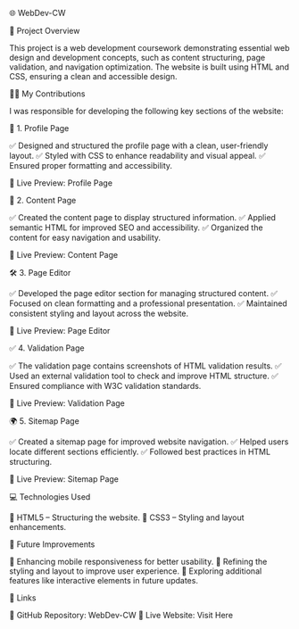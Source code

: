🌐 WebDev-CW

📌 Project Overview

This project is a web development coursework demonstrating essential web design and development concepts, such as content structuring, page validation, and navigation optimization. The website is built using HTML and CSS, ensuring a clean and accessible design.

👨‍💻 My Contributions

I was responsible for developing the following key sections of the website:

📝 1. Profile Page

✅ Designed and structured the profile page with a clean, user-friendly layout.
✅ Styled with CSS to enhance readability and visual appeal.
✅ Ensured proper formatting and accessibility.

🔗 Live Preview: Profile Page

📄 2. Content Page

✅ Created the content page to display structured information.
✅ Applied semantic HTML for improved SEO and accessibility.
✅ Organized the content for easy navigation and usability.

🔗 Live Preview: Content Page

🛠️ 3. Page Editor

✅ Developed the page editor section for managing structured content.
✅ Focused on clean formatting and a professional presentation.
✅ Maintained consistent styling and layout across the website.

🔗 Live Preview: Page Editor

✅ 4. Validation Page

✅ The validation page contains screenshots of HTML validation results.
✅ Used an external validation tool to check and improve HTML structure.
✅ Ensured compliance with W3C validation standards.

🔗 Live Preview: Validation Page

🌍 5. Sitemap Page

✅ Created a sitemap page for improved website navigation.
✅ Helped users locate different sections efficiently.
✅ Followed best practices in HTML structuring.

🔗 Live Preview: Sitemap Page

💻 Technologies Used

🚀 HTML5 – Structuring the website.
🎨 CSS3 – Styling and layout enhancements.

🚀 Future Improvements

🔹 Enhancing mobile responsiveness for better usability.
🔹 Refining the styling and layout to improve user experience.
🔹 Exploring additional features like interactive elements in future updates.

🔗 Links

🔹 GitHub Repository: WebDev-CW
🔹 Live Website: Visit Here
